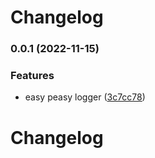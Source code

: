# Changelog
### 0.0.1 (2022-11-15)


### Features

* easy peasy logger ([3c7cc78](https://github.com/costlydeveloper/easy-peasy-logger/commit/3c7cc781004ba5cd7f8e34c9616837be300d9fb6))

# Changelog
